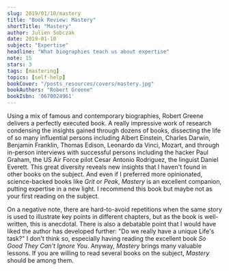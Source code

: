 ```yaml
---
slug: 2019/01/10/mastery
title: "Book Review: Mastery"
shortTitle: "Mastery"
author: Julien Sobczak
date: 2019-01-10
subject: "Expertise"
headline: "What biographies teach us about expertise"
note: 15
stars: 3
tags: [mastering]
topics: [self-help]
bookCover: "/posts_resources/covers/mastery.jpg"
bookAuthors: "Robert Greene"
bookIsbn: '0670024961'
---
```



Using a mix of famous and contemporary biographies, Robert Greene delivers a perfectly executed book. A really impressive work of research condensing the insights gained through dozens of books, dissecting the life of so many influential persons including Albert Einstein, Charles Darwin, Benjamin Franklin, Thomas Edison, Leonardo da Vinci, Mozart, and through in-person interviews with successful persons including the hacker Paul Graham, the US Air Force pilot Cesar Antonio Rodriguez, the linguist Daniel Everett. This great diversity reveals new insights that I haven't found in other books on the subject. And even if I preferred more opinionated, science-backed books like *Grit* or *Peak*, *Mastery* is an excellent companion, putting expertise in a new light. I recommend this book but maybe not as your first reading on the subject.

On a negative note, there are hard-to-avoid repetitions when the same story is used to illustrate key points in different chapters, but as the book is well-written, this is anecdotal. There is also a debatable point that I would have liked the author has developed further: "Do we really have a unique Life's task?" I don't think so, especially having reading the excellent book *So Good They Can't Ignore You*. Anyway, *Mastery* brings many valuable lessons. If you are willing to read several books on the subject, *Mastery* should be among them.

